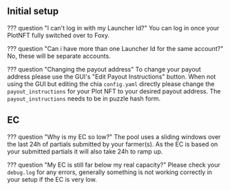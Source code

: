 ## Initial setup

??? question "I can't log in with my Launcher Id?"
    You can log in once your PlotNFT fully switched over to Foxy.

??? question "Can i have more than one Launcher Id for the same account?"
    No, these will be separate accounts.

??? question "Changing the payout address"
    To change your payout address please use the GUI's "Edit Payout Instructions" button. When not using the GUI but editing the chia `config.yaml` directly please change the `payout_instructions` for your Plot NFT to your desired payout address. The `payout_instructions` needs to be in puzzle hash form.

## EC

??? question "Why is my EC so low?"
    The pool uses a sliding windows over the last 24h of partials submitted by your farmer(s). As the EC is based on your submitted partials it will also take 24h to ramp up.

??? question "My EC is still far below my real capacity?"
    Please check your `debug.log` for any errors, generally something is not working correctly in your setup if the EC is very low.
